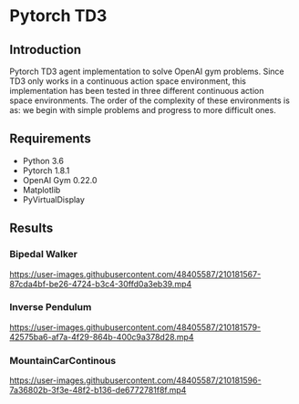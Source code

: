 # Pytorch TD3 

## Introduction
Pytorch TD3 agent implementation to solve OpenAI gym problems. Since TD3 only works in a continuous action space environment, this implementation has been tested in three different continuous action space environments. The order of the complexity of these environments is as: we begin with simple problems and progress to more difficult ones.

## Requirements

-   Python 3.6
-   Pytorch 1.8.1
-   OpenAI Gym 0.22.0
-   Matplotlib
-   PyVirtualDisplay

## Results
### Bipedal Walker
https://user-images.githubusercontent.com/48405587/210181567-87cda4bf-be26-4724-b3c4-30ffd0a3eb39.mp4

### Inverse Pendulum
https://user-images.githubusercontent.com/48405587/210181579-42575ba6-af7a-4f29-864b-400c9a378d28.mp4

### MountainCarContinous
https://user-images.githubusercontent.com/48405587/210181596-7a36802b-3f3e-48f2-b136-de6772781f8f.mp4

